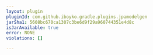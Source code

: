 ```yaml
---
layout: plugin
pluginId: com.github.iboyko.gradle.plugins.jpamodelgen
jarSha1: 5608bc670ca1307c3be6d9f29a960744351e4d8c
isJarAvailable: true
error: NONE
violations: []

---
```

